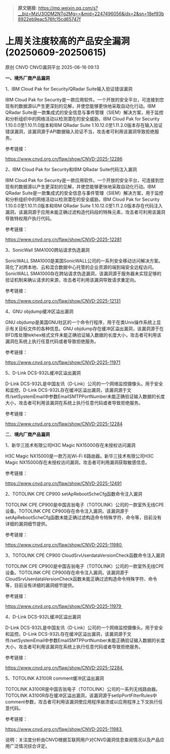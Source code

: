 > **原文链接**: https://mp.weixin.qq.com/s?__biz=MzU3ODM2NTg2Mg==&mid=2247496056&idx=2&sn=18ef93b8922eb9eac576fc15cd65747f

#  上周关注度较高的产品安全漏洞(20250609-20250615)  
原创 CNVD  CNVD漏洞平台   2025-06-16 09:13  
  
**一、境外厂商产品漏洞**  
  
1、IBM Cloud Pak for Security/QRadar Suite输入验证错误漏洞  
  
IBM Cloud Pak for Security是一款应用软件。一个开放的安全平台，可连接到您现有的数据源以产生更深刻的见解，并使您能够更快地采取自动化行动。IBM QRadar Suite是一款集成式的安全信息与事件管理（SIEM）解决方案，用于监控和分析组织中的网络活动以检测潜在的安全威胁。IBM Cloud Pak for Security 1.10.0.0至1.10.11.0版本和IBM QRadar Suite 1.10.12.0至1.11.2.0版本存在输入验证错误漏洞，该漏洞源于API数据输入验证不当，攻击者可利用该漏洞导致拒绝服务。  
  
参考链接：  
  
https://www.cnvd.org.cn/flaw/show/CNVD-2025-12286  
  
2、IBM Cloud Pak for Security和IBM QRadar Suite代码注入漏洞  
  
IBM Cloud Pak for Security是一款应用软件。一个开放的安全平台，可连接到您现有的数据源以产生更深刻的见解，并使您能够更快地采取自动化行动。IBM QRadar Suite是一款集成式的安全信息与事件管理（SIEM）解决方案，用于监控和分析组织中的网络活动以检测潜在的安全威胁。IBM Cloud Pak for Security 1.10.0.0至1.10.11.0版本和IBM QRadar Suite 1.10.12.0至1.11.2.0版本存在代码注入漏洞，该漏洞源于应用未能正确过滤构造代码段的特殊元素，攻击者可利用该漏洞导致特权用户执行代码。  
  
参考链接：  
  
https://www.cnvd.org.cn/flaw/show/CNVD-2025-12281  
  
3、SonicWall SMA1000跨站请求伪造漏洞  
  
SonicWALL SMA1000是美国SonicWALL公司的一系列安全移动访问解决方案。简化了对跨本地、云和混合数据中心托管的企业资源的端到端安全远程访问。SonicWALL SMA1000存在跨站请求伪造漏洞，该漏洞源于服务器未实现足够的验证机制来确认请求的来源，攻击者可利用该漏洞导致请求重定向。  
  
参考链接：  
  
https://www.cnvd.org.cn/flaw/show/CNVD-2025-12131  
  
4、GNU objdump缓冲区溢出漏洞  
  
GNU objdump是美国GNU社区的一个命令行程序，用于在类Unix操作系统上显示有关目标文件的各种信息。GNU objdump存在缓冲区溢出漏洞，该漏洞源于在BFD库处理tekhex格式文件未能正确验证输入数据的长度大小，攻击者可利用该漏洞在系统上执行任意代码或者导致拒绝服务。  
  
参考链接：  
  
https://www.cnvd.org.cn/flaw/show/CNVD-2025-11971  
  
5、D-Link DCS-932L缓冲区溢出漏洞  
  
D-Link DCS-932L是中国友讯（D-Link）公司的一个网络监控摄像头。用于安全和监控。D-Link DCS-932L存在缓冲区溢出漏洞，该漏洞源于文件/setSystemEmail中参数EmailSMTPPortNumber未能正确验证输入数据的长度大小，攻击者可利用该漏洞在系统上执行任意代码或者导致拒绝服务。  
  
参考链接：  
  
https://www.cnvd.org.cn/flaw/show/CNVD-2025-12284  
  
二、**境内厂商产品漏洞**  
  
1、新华三技术有限公司H3C Magic NX15000存在未授权访问漏洞  
  
H3C Magic NX15000是一款万兆Wi-Fi 6路由器。新华三技术有限公司H3C Magic NX15000存在未授权访问漏洞，攻击者可利用漏洞获取敏感信息。  
  
参考链接：  
  
https://www.cnvd.org.cn/flaw/show/CNVD-2025-12491  
  
2、TOTOLINK CPE CP900 setApRebootScheCfg函数命令注入漏洞  
  
TOTOLINK CPE CP900是中国吉翁电子（TOTOLINK）公司的一款室外无线CPE设备。TOTOLINK CPE CP900存在命令注入漏洞，该漏洞源于setApRebootScheCfg函数未能正确过滤构造命令特殊字符、命令等，目前没有详细的漏洞细节提供。  
  
参考链接：  
  
https://www.cnvd.org.cn/flaw/show/CNVD-2025-11980   
  
3、TOTOLINK CPE CP900 CloudSrvUserdataVersionCheck函数命令注入漏洞  
  
TOTOLINK CPE CP900是中国吉翁电子（TOTOLINK）公司的一款室外无线CPE设备。TOTOLINK CPE CP900存在命令注入漏洞，该漏洞源于CloudSrvUserdataVersionCheck函数未能正确过滤构造命令特殊字符、命令等，目前没有详细的漏洞细节提供。  
  
参考链接：  
  
https://www.cnvd.org.cn/flaw/show/CNVD-2025-11979   
  
4、D-Link DCS-932L缓冲区溢出漏洞  
  
D-Link DCS-932L是中国友讯（D-Link）公司的一个网络监控摄像头。用于安全和监控。D-Link DCS-932L存在缓冲区溢出漏洞，该漏洞源于文件/setSystemEmail中参数EmailSMTPPortNumber未能正确验证输入数据的长度大小，攻击者可利用该漏洞在系统上执行任意代码或者导致拒绝服务。  
  
参考链接：  
  
https://www.cnvd.org.cn/flaw/show/CNVD-2025-12284   
  
5、TOTOLINK A3100R comment缓冲区溢出漏洞  
  
TOTOLINK A3100R是中国吉翁电子（TOTOLINK）公司的一系列无线路由器。TOTOLINK A3100R存在缓冲区溢出漏洞，该漏洞源于setIpPortFilterRules中comment参数，攻击者可利用该漏洞使应用程序崩溃或以应用程序上下文执行任意代码。  
  
参考链接：  
  
https://www.cnvd.org.cn/flaw/show/CNVD-2025-11983   
  
  
  
说明：关注度分析由CNVD根据互联网用户对CNVD漏洞信息查阅情况以及产品应用广泛情况综合评定。  
  
  
